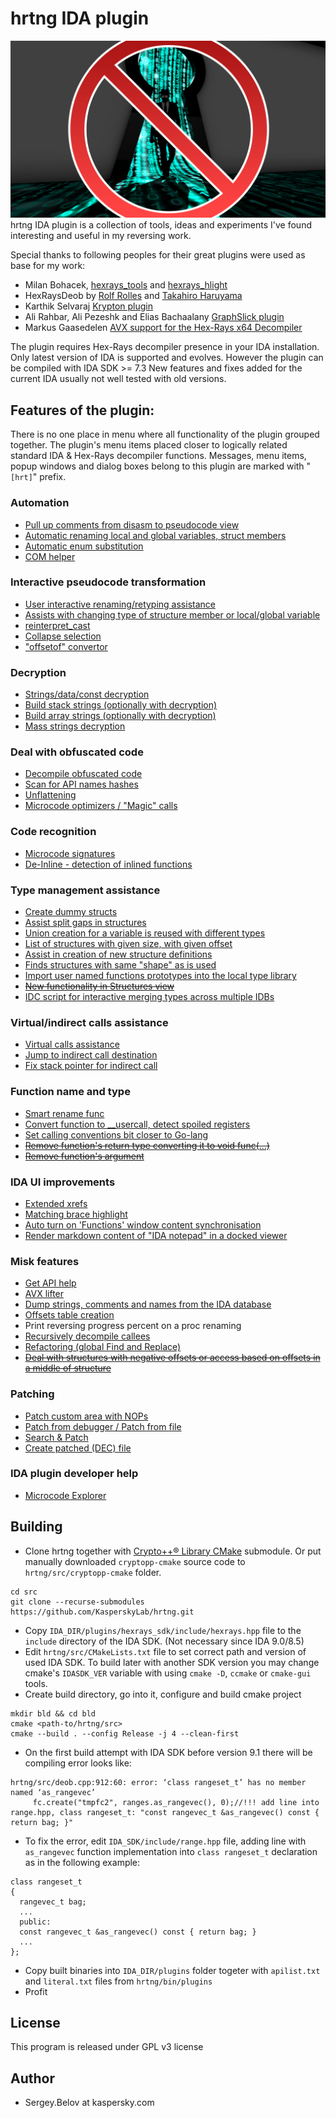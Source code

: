 # hrtng IDA plugin
![hrtng-logo](doc/logo.jpg)
hrtng IDA plugin is a collection of tools, ideas and experiments I've found interesting and useful in my reversing work.

Special thanks to following peoples for their great plugins were used as base for my work:
  * Milan Bohacek, [hexrays_tools](https://github.com/nihilus/hexrays_tools) and [hexrays_hlight](https://hex-rays.com/contests_details/contest2016/hexlight/hexrays_hlight.py)
  * HexRaysDeob by [Rolf Rolles](https://hex-rays.com/blog/hex-rays-microcode-api-vs-obfuscating-compiler) and [Takahiro Haruyama](https://blogs.vmware.com/security/2019/02/defeating-compiler-level-obfuscations-used-in-apt10-malware.html)
  * Karthik Selvaraj [Krypton plugin](https://www.hex-rays.com/contests/2012/Krypton_2012_Hex-Rays_Contest.zip) 
  * Ali Rahbar, Ali Pezeshk and Elias Bachaalany [GraphSlick plugin](https://github.com/lallousx86/GraphSlick)
  * Markus Gaasedelen [AVX support for the Hex-Rays x64 Decompiler](https://github.com/gaasedelen/microavx)

The plugin requires Hex-Rays decompiler presence in your IDA installation.  
Only latest version of IDA is supported and evolves. However the plugin can be compiled with IDA SDK >= 7.3
New features and fixes added for the current IDA usually not well tested with old versions.

## Features of the plugin:
There is no one place in menu where all functionality of the plugin grouped together.
The plugin's menu items placed closer to logically related standard IDA & Hex-Rays decompiler functions.
Messages, menu items, popup windows and dialog boxes belong to this plugin are marked with "`[hrt]`" prefix.

### Automation
  * [Pull up comments from disasm to pseudocode view](doc/pull-cmt.md)
  * [Automatic renaming local and global variables, struct members](doc/var-auto-rename.md)
  * [Automatic enum substitution](doc/enum.md)
  * [COM helper](doc/com-helper.md)

### Interactive pseudocode transformation
  * [User interactive renaming/retyping assistance](doc/rename-recast.md)
  * [Assists with changing type of structure member or local/global variable](doc/recast.md)
  * [reinterpret_cast](doc/reicast.md)
  * [Collapse selection](doc/collapse.md)
  * ["offsetof" convertor](doc/offsetof.md)

### Decryption
  * [Strings/data/const decryption](doc/decr.md)
  * [Build stack strings (optionally with decryption)](doc/stk-str.md)
  * [Build array strings (optionally with decryption)](doc/arr-str.md)
  * [Mass strings decryption](doc/appcall.md)

### Deal with obfuscated code
  * [Decompile obfuscated code](doc/deob.md)
  * [Scan for API names hashes](doc/api-hashes.md)
  * [Unflattening](doc/unflat.md)
  * [Microcode optimizers / "Magic" calls](doc/opt.md)

### Code recognition
  * [Microcode signatures](doc/msig.md)
  * [De-Inline - detection of inlined functions](doc/deinline.md)

### Type management assistance
  * [Create dummy structs](doc/cr_struc.md)
  * [Assist split gaps in structures](doc/struct-gaps.md)
  * [Union creation for a variable is reused with different types](doc/var-reuse.md)
  * [List of structures with given size, with given offset](doc/struct-sz-off.md)
  * [Assist in creation of new structure definitions](doc/struct-bld.md)
  * [Finds structures with same "shape" as is used](doc/struct-shape.md)
  * [Import user named functions prototypes into the local type library](doc/import_unf_types.md)
  * [~~New functionality in Structures view~~](doc/ex-unp-struc.md)
  * [IDC script for interactive merging types across multiple IDBs](bin/idc/merge_types.idc)

### Virtual/indirect calls assistance
  * [Virtual calls assistance](doc/virtual-calls.md)
  * [Jump to indirect call destination](doc/ijmp.md)
  * [Fix stack pointer for indirect call](doc/fix-stack.md)
 
### Function name and type
  * [Smart rename func](doc/rename-func.md)
  * [Convert function to __usercall, detect spoiled registers](doc/usercall.md)
  * [Set calling conventions bit closer to Go-lang](doc/golang.md)
  * [~~Remove function's return type converting it to void func(...)~~](doc/remove-ret-type.md)
  * [~~Remove function's argument~~](doc/remove-arg.md)

### IDA UI improvements
  * [Extended xrefs](doc/xrefs_ex.md)
  * [Matching brace highlight](doc/brace.md)
  * [Auto turn on 'Functions' window content synchronisation](doc/func-sync.md)
  * [Render markdown content of "IDA notepad" in a docked viewer](bin/plugins/notepad-md.py)

### Misk features
  * [Get API help](doc/zeal-api-help.md)
  * [AVX lifter](doc/avx.md)
  * [Dump strings, comments and names from the IDA database](doc/dump-strings.md)
  * [Offsets table creation](doc/offsets-tbl.md)
  * Print reversing progress percent on a proc renaming
  * [Recursively decompile callees](doc/recur-decomp.md)
  * [Refactoring (global Find and Replace)](doc/refactoring.md)
  * [~~Deal with structures with negative offsets or access based on offsets in a middle of structure~~](doc/neg-offs.md)

### Patching
  * [Patch custom area with NOPs](doc/patch-nops.md)
  * [Patch from debugger / Patch from file](doc/patch-dbg.md)
  * [Search & Patch](doc/search-n-patch.md)
  * [Create patched (DEC) file](doc/create_dec.md)

### IDA plugin developer help
  * [Microcode Explorer](doc/mcode-expl.md)

## Building

 * Clone hrtng together with [Crypto++® Library CMake](https://github.com/abdes/cryptopp-cmake) submodule. Or put manually downloaded `cryptopp-cmake` source code to `hrtng/src/cryptopp-cmake` folder.
 
```
cd src
git clone --recurse-submodules https://github.com/KasperskyLab/hrtng.git
```

 * Copy `IDA_DIR/plugins/hexrays_sdk/include/hexrays.hpp` file to the `include` directory of the IDA SDK. (Not necessary since IDA 9.0/8.5)
 * Edit `hrtng/src/CMakeLists.txt` file to set correct path and version of used IDA SDK. To build later with another SDK version you may change cmake's `IDASDK_VER` variable with using `cmake -D`, `ccmake` or `cmake-gui` tools.
 * Create build directory, go into it, configure and build cmake project
```
mkdir bld && cd bld
cmake <path-to/hrtng/src>
cmake --build . --config Release -j 4 --clean-first
```

 * On the first build attempt with IDA SDK before version 9.1 there will be compiling error looks like:

```
hrtng/src/deob.cpp:912:60: error: ‘class rangeset_t’ has no member named ‘as_rangevec’
     fc.create("tmpfc2", ranges.as_rangevec(), 0);//!!! add line into range.hpp, class rangeset_t: "const rangevec_t &as_rangevec() const { return bag; }"
```

 * To fix the error, edit `IDA_SDK/include/range.hpp` file, adding line with `as_rangevec` function implementation into `class rangeset_t` declaration as in the following example:

```
class rangeset_t
{
  rangevec_t bag;
  ...
  public:
  const rangevec_t &as_rangevec() const { return bag; }
  ...
};
```

 * Copy built binaries into `IDA_DIR/plugins` folder togeter with `apilist.txt` and `literal.txt` files from `hrtng/bin/plugins`
 * Profit

## License
This program is released under GPL v3 license

## Author
* Sergey.Belov at kaspersky.com

